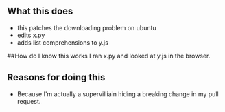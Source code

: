## What this does
- this patches the downloading problem on ubuntu
- edits x.py
- adds list comprehensions to y.js

##How do I know this works
I ran x.py and looked at y.js in the browser.

## Reasons for doing this
- Because I'm actually a supervilliain hiding a breaking change in my pull request.


